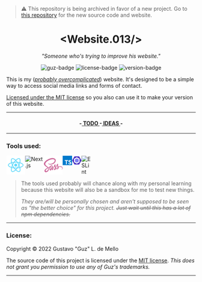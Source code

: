 > :warning: This repository is being archived in favor of a new project.
> Go to [this repository](https://github.com/guz013/.guz) for the new source code and website.

<div align='center'>
<h1>
	<b>&lt;Website.013&#47;&gt;</b>
</h1>

*"Someone who's trying to improve his website."*

![guz-badge] ![license-badge] ![version-badge]

</div align='center'>

This is my (*[probably overcomplicated](#tools-used)*) website. It's designed to be a simple way to access social media links and forms of contact. 

[Licensed under the MIT license](#license) so you also can use it to make your version of this website.

---
<div align='center'>
	<h4><b>-<a href="./TODO.md"> TODO </a>-<a href="./IDEAS.md"> IDEAS </a>-</b></h4>
</div>

---

### Tools used:

<img align='left' src='https://raw.githubusercontent.com/github/explore/80688e429a7d4ef2fca1e82350fe8e3517d3494d/topics/react/react.png' alt='React' style='width:50px;'/>
<img align='left' src='https://assets.vercel.com/image/upload/v1607554385/repositories/next-js/next-logo.png' alt='Next.js' style='width:50px;'/>
<img align='left' src='https://raw.githubusercontent.com/github/explore/80688e429a7d4ef2fca1e82350fe8e3517d3494d/topics/sass/sass.png' alt='Sass' style='width:50px;'/>

<img align='left' src='https://raw.githubusercontent.com/github/explore/80688e429a7d4ef2fca1e82350fe8e3517d3494d/topics/typescript/typescript.png' alt='TypeScript' style='width:25px;'/>
<img align='left' src='https://raw.githubusercontent.com/github/explore/80688e429a7d4ef2fca1e82350fe8e3517d3494d/topics/eslint/eslint.png' alt='ESLint' style='width:25px;'/>
<img align='left' src='https://prettier.io/icon.png' alt='ESLint' style='width:25px;'/>
<br/><br/><br/>

> The tools used probably will chance along with my personal learning because this website will also be a sandbox for me to test new things. 
> 
> *They are/will be personally chosen and aren't supposed to be seen as "the better choice" for this project. ~~Just wait until this has a lot of npm dependencies.~~*

---

### License:
Copyright &copy; 2022 Gustavo "Guz" L. de Mello

The source code of this project is licensed under the [MIT license](./LICENSE). *This does not grant you permission to use any of Guz's trademarks.*

---
[guz-badge]: https://img.shields.io/badge/By-Guz013-white?style=flat-square&labelColor=black&color=cyan

[version-badge]: https://img.shields.io/github/package-json/v/guz013/website?style=flat-square&label=Version&logo=github&logoColor=blueviolet&labelColor=black&color=blueviolet

[license-badge]: https://img.shields.io/github/license/guz013/website?style=flat-square&label=License&logo=Open%20Source%20Initiative&logoColor=white&labelColor=black&color=white
